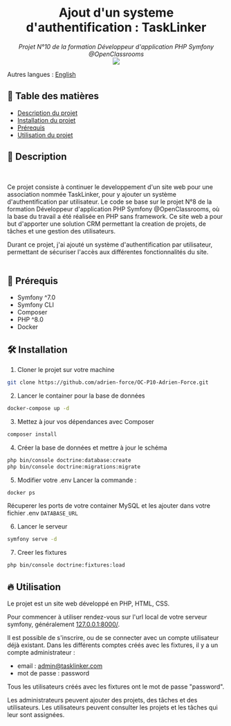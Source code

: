 <h1 align="center">Ajout d'un systeme d'authentification : TaskLinker</h1>
<p align="center"><i>Projet N°10 de la formation Développeur d'application PHP Symfony
@OpenClassrooms <br> <a href="https://github.com/adrien-force/OC-P10-Adrien-Force/commits?author=adrien-force"><img src="https://img.shields.io/badge/Auteur_:-Adrien_FORCE-orange"></a></i></p>

Autres langues : [English](./README.en.md)

## 🎯 Table des matières
- [Description du projet](#-description)
- [Installation du projet](#-installation)
- [Prérequis](#-prérequis)
- [Utilisation du projet](#-utilisation)


## 📄 Description
<br>

Ce projet consiste à continuer le developpement d'un site web pour une association nommée TaskLinker, pour y ajouter un système d'authentification par utilisateur.
Le code se base sur le projet N°8 de la formation Développeur d'application PHP Symfony @OpenClassrooms, où la base du travail a été réalisée en PHP sans framework.
Ce site web a pour but d'apporter une solution CRM permettant la creation de projets, de tâches et une gestion des utilisateurs.

Durant ce projet, j'ai ajouté un système d'authentification par utilisateur, permettant de sécuriser l'accès aux différentes fonctionnalités du site.
<br> <br>


## 🔧 Prérequis

- Symfony ^7.0
- Symfony CLI
- Composer
- PHP ^8.0
- Docker

## 🛠️ Installation

1. Cloner le projet sur votre machine
```bash
git clone https://github.com/adrien-force/OC-P10-Adrien-Force.git
```

2. Lancer le container pour la base de données
```bash
docker-compose up -d
```

3. Mettez à jour vos dépendances avec Composer
```bash
composer install
```

4. Créer la base de données et mettre à jour le schéma
```bash
php bin/console doctrine:database:create
php bin/console doctrine:migrations:migrate
```

5. Modifier votre .env
Lancer la commande :
```bash
docker ps
```
Récuperer les ports de votre container MySQL et les ajouter dans votre fichier .env `DATABASE_URL`

6. Lancer le serveur
```bash
symfony serve -d
```

7. Creer les fixtures
```bash
php bin/console doctrine:fixtures:load
```

## 🔥️ Utilisation

Le projet est un site web développé en PHP, HTML, CSS.

Pour commencer à utiliser rendez-vous sur l'url local de votre serveur symfony, généralement <a href=127.0.0.1:8000/>127.0.0.1:8000/</a>.

Il est possible de s'inscrire, ou de se connecter avec un compte utilisateur déjà existant.
Dans les différents comptes créés avec les fixtures, il y a un compte administrateur :
- email : admin@tasklinker.com
- mot de passe : password

Tous les utilisateurs créés avec les fixtures ont le mot de passe "password".

Les administrateurs peuvent ajouter des projets, des tâches et des utilisateurs.
Les utilisateurs peuvent consulter les projets et les tâches qui leur sont assignées.
<br> <br>
